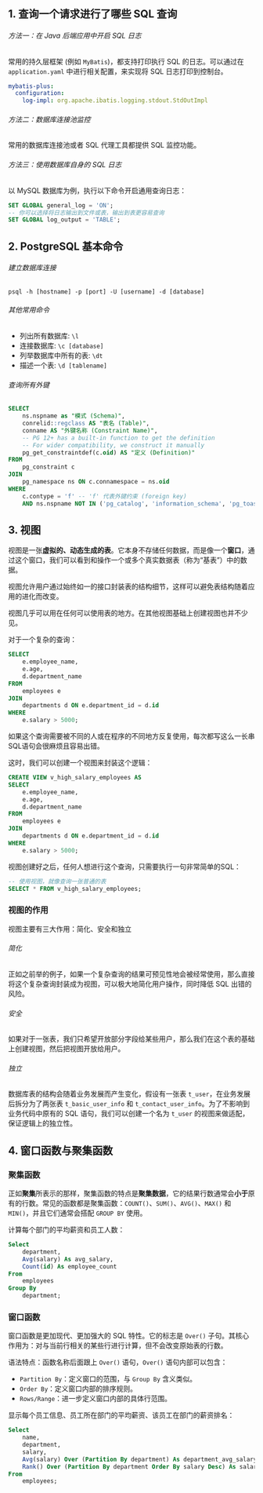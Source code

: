 ## 1. 查询一个请求进行了哪些 SQL 查询

###### 方法一：在 Java 后端应用中开启 SQL 日志

常用的持久层框架 (例如 `MyBatis`)，都支持打印执行 SQL 的日志。可以通过在 `application.yaml` 中进行相关配置，来实现将 SQL 日志打印到控制台。

```yaml
mybatis-plus:  
  configuration:  
    log-impl: org.apache.ibatis.logging.stdout.StdOutImpl
```

###### 方法二：数据库连接池监控

常用的数据库连接池或者 SQL 代理工具都提供 SQL 监控功能。

###### 方法三：使用数据库自身的 SQL 日志

以 MySQL 数据库为例，执行以下命令开启通用查询日志：

```SQL
SET GLOBAL general_log = 'ON';
-- 你可以选择将日志输出到文件或表，输出到表更容易查询
SET GLOBAL log_output = 'TABLE';
```

## 2. PostgreSQL 基本命令

###### 建立数据库连接

```Shell
psql -h [hostname] -p [port] -U [username] -d [database]
```

###### 其他常用命令

- 列出所有数据库: `\l`
- 连接数据库: `\c [database]`
- 列举数据库中所有的表: `\dt`
- 描述一个表: `\d [tablename]`

###### 查询所有外键

```SQL
SELECT
    ns.nspname as "模式 (Schema)",
    conrelid::regclass AS "表名 (Table)",
    conname AS "外键名称 (Constraint Name)",
    -- PG 12+ has a built-in function to get the definition
    -- For wider compatibility, we construct it manually
    pg_get_constraintdef(c.oid) AS "定义 (Definition)"
FROM
    pg_constraint c
JOIN
    pg_namespace ns ON c.connamespace = ns.oid
WHERE
    c.contype = 'f' -- 'f' 代表外键约束 (foreign key)
    AND ns.nspname NOT IN ('pg_catalog', 'information_schema', 'pg_toast'); -- 排除系统自带的模式

```

## 3. 视图

视图是一张**虚拟的、动态生成的表**。它本身不存储任何数据，而是像一个**窗口**，通过这个窗口，我们可以看到和操作一个或多个真实数据表（称为“基表”）中的数据。

视图允许用户通过始终如一的接口封装表的结构细节，这样可以避免表结构随着应用的进化而改变。

视图几乎可以用在任何可以使用表的地方。在其他视图基础上创建视图也并不少见。

对于一个复杂的查询：

```SQL
SELECT
    e.employee_name,
    e.age,
    d.department_name
FROM
    employees e
JOIN
    departments d ON e.department_id = d.id
WHERE
    e.salary > 5000;
```

如果这个查询需要被不同的人或在程序的不同地方反复使用，每次都写这么一长串SQL语句会很麻烦且容易出错。

这时，我们可以创建一个视图来封装这个逻辑：

```SQL
CREATE VIEW v_high_salary_employees AS
SELECT
    e.employee_name,
    e.age,
    d.department_name
FROM
    employees e
JOIN
    departments d ON e.department_id = d.id
WHERE
    e.salary > 5000;
```

视图创建好之后，任何人想进行这个查询，只需要执行一句非常简单的SQL：

```SQL
-- 使用视图，就像查询一张普通的表
SELECT * FROM v_high_salary_employees;
```

### 视图的作用

视图主要有三大作用：简化、安全和独立

###### 简化

正如之前举的例子，如果一个复杂查询的结果可预见性地会被经常使用，那么直接将这个复杂查询封装成为视图，可以极大地简化用户操作，同时降低 SQL 出错的风险。

###### 安全

如果对于一张表，我们只希望开放部分字段给某些用户，那么我们在这个表的基础上创建视图，然后把视图开放给用户。

###### 独立

数据库表的结构会随着业务发展而产生变化，假设有一张表 `t_user`，在业务发展后拆分为了两张表 `t_basic_user_info` 和 `t_contact_user_info`。为了不影响到业务代码中原有的 SQL 语句，我们可以创建一个名为 `t_user` 的视图来做适配，保证逻辑上的独立性。

## 4. 窗口函数与聚集函数

### 聚集函数

正如**聚集**所表示的那样，聚集函数的特点是**聚集数据**，它的结果行数通常会**小于**原有的行数。常见的函数都是聚集函数：`COUNT()`、`SUM()`、`AVG()`、`MAX()` 和 `MIN()`，并且它们通常会搭配 `GROUP BY` 使用。

计算每个部门的平均薪资和员工人数：

```SQL
Select
	department,
	Avg(salary) As avg_salary,
	Count(id) As employee_count
From
	employees
Group By
	department;
```

### 窗口函数

窗口函数是更加现代、更加强大的 SQL 特性。它的标志是 `Over()` 子句。其核心作用为：对与当前行相关的某些行进行计算，但不会改变原始表的行数。

语法特点：函数名称后面跟上 `Over()` 语句，`Over()` 语句内部可以包含：

- `Partition By`：定义窗口的范围，与 `Group By` 含义类似。
- `Order By`：定义窗口内部的排序规则。
- `Rows/Range`：进一步定义窗口内部的具体行范围。

显示每个员工信息、员工所在部门的平均薪资、该员工在部门的薪资排名：

```SQL
Select
	name,
	department,
	salary,
	Avg(salary) Over (Partition By department) As department_avg_salary,
	Rank() Over (Partition By department Order By salary Desc) As salary_rank
From
	employees;
```